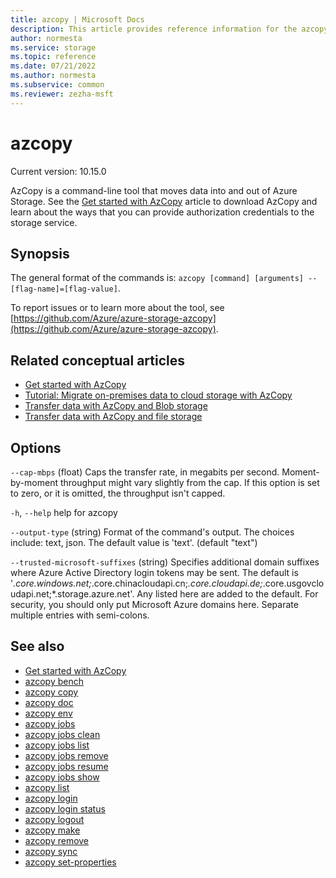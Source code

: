 ```yaml
---
title: azcopy | Microsoft Docs
description: This article provides reference information for the azcopy command.
author: normesta
ms.service: storage
ms.topic: reference
ms.date: 07/21/2022
ms.author: normesta
ms.subservice: common
ms.reviewer: zezha-msft
---
```


# azcopy

Current version: 10.15.0

AzCopy is a command-line tool that moves data into and out of Azure Storage. See the [Get started with AzCopy](storage-use-azcopy-v10.md) article to download AzCopy and learn about the ways that you can provide authorization credentials to the storage service.

## Synopsis

The general format of the commands is: `azcopy [command] [arguments] --[flag-name]=[flag-value]`.

To report issues or to learn more about the tool, see [https://github.com/Azure/azure-storage-azcopy](https://github.com/Azure/azure-storage-azcopy).

## Related conceptual articles

- [Get started with AzCopy](storage-use-azcopy-v10.md)
- [Tutorial: Migrate on-premises data to cloud storage with AzCopy](storage-use-azcopy-migrate-on-premises-data.md)
- [Transfer data with AzCopy and Blob storage](./storage-use-azcopy-v10.md#transfer-data)
- [Transfer data with AzCopy and file storage](storage-use-azcopy-files.md)

## Options

`--cap-mbps`    (float)    Caps the transfer rate, in megabits per second. Moment-by-moment throughput might vary slightly from the cap. If this option is set to zero, or it is omitted, the throughput isn't capped.

`-h`, `--help`    help for azcopy

`--output-type`    (string)    Format of the command's output. The choices include: text, json. The default value is 'text'. (default "text")

`--trusted-microsoft-suffixes`    (string)    Specifies additional domain suffixes where Azure Active Directory login tokens may be sent.  The default is '*.core.windows.net;*.core.chinacloudapi.cn;*.core.cloudapi.de;*.core.usgovcloudapi.net;*.storage.azure.net'. Any listed here are added to the default. For security, you should only put Microsoft Azure domains here. Separate multiple entries with semi-colons.

## See also

- [Get started with AzCopy](storage-use-azcopy-v10.md)
- [azcopy bench](storage-ref-azcopy-bench.md)
- [azcopy copy](storage-ref-azcopy-copy.md)
- [azcopy doc](storage-ref-azcopy-doc.md)
- [azcopy env](storage-ref-azcopy-env.md)
- [azcopy jobs](storage-ref-azcopy-jobs.md)
- [azcopy jobs clean](storage-ref-azcopy-jobs-clean.md)
- [azcopy jobs list](storage-ref-azcopy-jobs-list.md)
- [azcopy jobs remove](storage-ref-azcopy-jobs-remove.md)
- [azcopy jobs resume](storage-ref-azcopy-jobs-resume.md)
- [azcopy jobs show](storage-ref-azcopy-jobs-show.md)
- [azcopy list](storage-ref-azcopy-list.md)
- [azcopy login](storage-ref-azcopy-login.md)
- [azcopy login status](storage-ref-azcopy-login-status.md)
- [azcopy logout](storage-ref-azcopy-logout.md)
- [azcopy make](storage-ref-azcopy-make.md)
- [azcopy remove](storage-ref-azcopy-remove.md)
- [azcopy sync](storage-ref-azcopy-sync.md)
- [azcopy set-properties](storage-ref-azcopy-set-properties.md)
